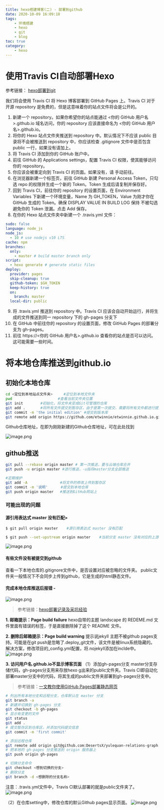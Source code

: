 ```yaml
---
title: hexo搭建博客(二) - 部署到github
date: 2020-10-09 16:09:18
tags:
    - 环境搭建
    - hexo
    - git
    - blog
toc: true
category: 
    - hexo
---
```

# 使用Travis CI自动部署Hexo
参考链接：
[hexo部署到git](https://hexo.io/zh-cn/docs/github-pages)

我们将会使用 Travis CI 将 Hexo 博客部署到 GitHub Pages 上。Travis CI 对于开源 repository 是免费的，但是这意味着你的站点文件将会是公开的。
<!--more-->

1. 新建一个 repository。如果你希望你的站点能通过 <你的 GitHub 用户名>.github.io 域名访问，你的 repository 应该直接命名为 <你的 GitHub 用户名>.github.io。
2. 将你的 Hexo 站点文件夹推送到 repository 中。默认情况下不应该 public 目录将不会被推送到 repository 中，你应该检查 .gitignore 文件中是否包含 public 一行，如果没有请加上。
3. 将 Travis CI 添加到你的 GitHub 账户中。
4. 前往 GitHub 的 Applications settings，配置 Travis CI 权限，使其能够访问你的 repository。
5. 你应该会被重定向到 Travis CI 的页面。如果没有，请 手动前往。
6. 在浏览器新建一个标签页，前往 GitHub 新建 Personal Access Token，只勾选 repo 的权限并生成一个新的 Token。Token 生成后请复制并保存好。
7. 回到 Travis CI，前往你的 repository 的设置页面，在 Environment Variables 下新建一个环境变量，Name 为 GH_TOKEN，Value 为刚才你在 GitHub 生成的 Token。确保 DISPLAY VALUE IN BUILD LOG 保持 不被勾选 避免你的 Token 泄漏。点击 Add 保存。
8. 在你的 Hexo 站点文件夹中新建一个 .travis.yml 文件：

```yaml
sudo: false
language: node_js
node_js:
  - 10 # use nodejs v10 LTS
cache: npm
branches:
  only:
    - master # build master branch only
script:
  - hexo generate # generate static files
deploy:
  provider: pages
  skip-cleanup: true
  github-token: $GH_TOKEN
  keep-history: true
  on:
    branch: master
  local-dir: public
```
9. 将 .travis.yml 推送到 repository 中。Travis CI 应该会自动开始运行，并将生成的文件推送到同一 repository 下的 gh-pages 分支下
10. 在 GitHub 中前往你的 repository 的设置页面，修改 GitHub Pages 的部署分支为 gh-pages。
11. 前往 https://<你的 GitHub 用户名>.github.io 查看你的站点是否可以访问。这可能需要一些时间。

# 将本地仓库推送到github.io
## 初始化本地仓库
```bash
cd <定位到本地站点文件夹>     #定位到本地文件夹
pwd                     #查看当前文件夹位置
git init        #初始化，将文件夹变成Git可管理的仓库
git add .       #将所有文件提交到暂存区，由于是第一次提交，需要将所有文件都进行提交，如果一个一个的提交太麻烦，通过. 命令可以将所有文件都进行提交。
git commit -m 'the initial edition' #提交到版本库
git remote add origin https://github.com/etwinnie/etwinnie.github.io.git #将本地仓库与Github仓库关联
```
Github仓库地址，在即为刚刚新建的Github仓库地址，可在此处找到

![image.png](https://i.loli.net/2020/10/10/CjdOv7ZBeFEtzgr.png)

## github推送
```bash
git pull --rebase origin master # 第一次推送，要与云端仓库合并
git push -u origin master #进行推送，-u指将master分支全部推送
```

```bash
#定期维护
git add -A               #将文件的修改上传到暂存区
git commit -m '说明'      #提交到本地仓库
git push origin master   #推送到GitHub网站上
```

### 可能出现的问题
#### 源引用表达式 master 没有匹配> 

```bash
$ git pull origin master    #源引用表达式 master 没有匹配

$ git push --set-upstream origin master    #当前分支 master 没有对应的上游分支
```
![image.png](https://cdn.nlark.com/yuque/0/2020/png/268532/1602158629415-5ed75d91-0d7c-443b-a1e5-558a86e8e6ed.png
)

#### 有些文件没有被提交到github
查看一下本地仓库的.gitignore文件中，是否设置对应被忽略的文件夹。
public文件夹一般情况下不会同步上传到github，它是生成的html静态文件。

#### 完成本地仓库推送后报错 - 
![image.png](https://i.loli.net/2020/10/09/3dOR6leFY2GEzTy.png)
> 参考链接：[hexo部署记录及采坑经验](https://blog.csdn.net/LSH_Blog/article/details/105208743)

**1. 邮箱提示：Page build failure**
hexo自带的主题 landscape 的 REDEME.md 文件里面有错误的标签，于是直接删除掉了这个 README 文件。

**2. 删除后邮箱提示：Page build warning**
提示说jekyll 主题不被github pages支持。可能是在git push是忽略了.deploy_git文件，该文件是被linux系统隐藏的。解决方案，修改项目的_config.yml配置，将.nojekyll添加在inclde中。
![image.png](https://i.loli.net/2020/10/09/UVWHZmKzXJtBk6v.png)

**3. 访问用户名.github.io不显示博客页面**
（1）添加gh-pages分支
master分支存储代码，gh-pages分支用来存放hexo g出来的public文件夹。Travis CI即自动化部署master分支中的代码，将其生成的public文件夹部署到gh-pages分支中。
> 参考链接：[一文教你使用GitHub Pages部署静态网页](https://zhuanlan.zhihu.com/p/69592043)

```bash
# 列出所有本地分支和远程分支，仓库默认在 master 分支
git branch -a
# 新建并切换到 gh-pages 分支
git checkout -b gh-pages
# 显示有变更的文件
git status
git add .
# 提交暂存区到仓库区，并添加代码提交信息
git commit -m 'first commit'

# 添加远程仓库
git remote add origin git@github.com:DesertsX/yulequan-relations-graph.git
# 把本地的 gh-pages 分支推送到 origin 服务器上
git push origin gh-pages

# 切换分支命令
git checkout <想到切换的分支>
# 删除分支
git branch -d <想删除的分支名称>

```

注意：.travis.yml文件中，Travis CI默认部署的就是public文件夹了。
![image.png](https://i.loli.net/2020/10/09/nbaT2pUdDY8XjwH.png)

（2）在仓库setting中，修改仓库的默认Github pages显示页面。
![image.png](https://i.loli.net/2020/10/09/Qt6JZvpImjM8seW.png)
